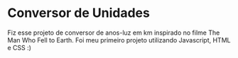 # Conversor de Unidades
Fiz esse projeto de conversor de anos-luz em km inspirado no filme The Man Who Fell to Earth. 
Foi meu primeiro projeto utilizando Javascript, HTML e CSS :)
